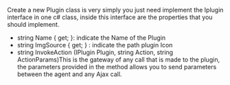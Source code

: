 Create a new Plugin class is very simply you just need implement the Iplugin interface in one c# class, 
inside this interface are the properties that you should implement. 
- string Name { get; }: 
indicate the Name of the Plugin 
- string ImgSource { get; }
: indicate the path plugin Icon 
- string  InvokeAction (IPlugin Plugin, string Action, string ActionParams)This is the gateway of any call that is made to the plugin, the parameters provided in the method allows you to send parameters between the agent and any Ajax call.
